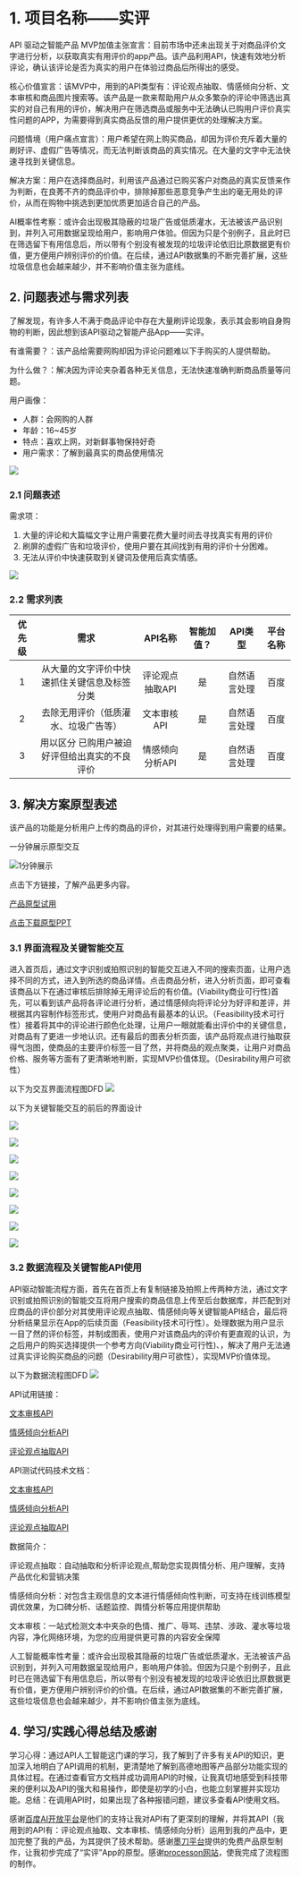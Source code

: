 # 1. 项目名称——实评

API 驱动之智能产品 MVP加值主张宣言：目前市场中还未出现关于对商品评价文字进行分析，以获取真实有用评价的app产品。该产品利用API，快速有效地分析评论，确认该评论是否为真实的用户在体验过商品后所得出的感受。

核心价值宣言：该MVP中，用到的API类型有：评论观点抽取、情感倾向分析、文本审核和商品图片搜索等。该产品是一款来帮助用户从众多繁杂的评论中筛选出真实的对自己有用的评价，解决用户在筛选商品或服务中无法确认已购用户评价真实性问题的APP，为需要得到真实商品反馈的用户提供更优的处理解决方案。

问题情境（用户痛点宣言）：用户希望在网上购买商品，却因为评价充斥着大量的刷好评、虚假广告等情况，而无法判断该商品的真实情况。在大量的文字中无法快速寻找到关键信息。

解决方案：用户在选择商品时，利用该产品通过已购买客户对商品的真实反馈来作为判断，在良莠不齐的商品评价中，排除掉那些恶意竞争产生出的毫无用处的评价，从而在购物中挑选到更加优质更加适合自己的产品。

AI概率性考察：或许会出现极其隐蔽的垃圾广告或低质灌水，无法被该产品识别到，并列入可用数据呈现给用户，影响用户体验。但因为只是个别例子，且此时已在筛选留下有用信息后，所以带有个别没有被发现的垃圾评论依旧比原数据更有价值，更方便用户辨别评价的价值。在后续，通过API数据集的不断完善扩展，这些垃圾信息也会越来越少，并不影响价值主张为底线。

## 2. 问题表述与需求列表

了解发现，有许多人不满于商品评论中存在大量刷评论现象，表示其会影响自身购物的判断，因此想到该API驱动之智能产品App——实评。

有谁需要？：该产品给需要网购却因为评论问题难以下手购买的人提供帮助。

为什么做？：解决因为评论夹杂着各种无关信息，无法快速准确判断商品质量等问题。

用户画像：

- 人群：会网购的人群
- 年龄：16~45岁
- 特点：喜欢上网，对新鲜事物保持好奇
- 用户需求：了解到最真实的商品使用情况

![](/img/多方利益.png)

### 2.1 问题表述

需求项：

1. 大量的评论和大篇幅文字让用户需要花费大量时间去寻找真实有用的评价
2. 刷屏的虚假广告和垃圾评价，使用户要在其间找到有用的评价十分困难。
3. 无法从评价中快速获取到关键词及使用后真实情感。

![](/img/价值主张画布.png)

### 2.2 需求列表

| 优先级 | 需求 | API名称 | 智能加值？ | API类型 | 平台名称 |
| :-: | :-: | :-: | :-: | :-: | :-: |
| 1 | 从大量的文字评价中快速抓住关键信息及标签分类 | 评论观点抽取API | 是 | 自然语言处理 | 百度 |
| 2 | 去除无用评价（低质灌水、垃圾广告等） | 文本审核API | 是 | 自然语言处理 | 百度 |
| 3 | 用以区分 已购用户被迫好评但给出真实的不良评价 | 情感倾向分析API | 是 | 自然语言处理 | 百度 |


## 3. 解决方案原型表述

该产品的功能是分析用户上传的商品的评价，对其进行处理得到用户需要的结果。

一分钟展示原型交互

![1分钟展示](/img/API原型.gif)

点击下方链接，了解产品更多内容。

[产品原型试用](https://modao.cc/app/62821057a3ed22883155a4244906fb4cc5579192?simulator_type=device&sticky)

[点击下载原型PPT](https://gitee.com/Tengzyi/API/raw/master/API%20%E6%BB%95%E5%8D%93%E6%98%93%20181013007.pptx)

### 3.1 界面流程及关键智能交互

进入首页后，通过文字识别或拍照识别的智能交互进入不同的搜索页面，让用户选择不同的方式，进入到所选的商品详情。点击商品分析，进入分析页面，即可查看该商品以下在通过审核后排除掉无用评论后的有价值。(Viability商业可行性)首先，可以看到该产品将各评论进行分析，通过情感倾向将评论分为好评和差评，并根据其内容制作标签形式，使用户对商品有最基本的认识。（Feasibility技术可行性）接着将其中的评论进行颜色化处理，让用户一眼就能看出评价中的关键信息，对商品有了更进一步地认识。还有最后的图表分析页面，该产品将观点进行抽取获得气泡图，使商品的主要评价标签一目了然，并将商品的观点聚类，让用户对商品价格、服务等方面有了更清晰地判断，实现MVP价值体现。（Desirability用户可欲性）

以下为交互界面流程图DFD
![](/img/交互界面DFD.png)

以下为关键智能交互的前后的界面设计

![](/img/首页.png)

![](/img/拍照.png)

![](/img/搜索.png)

![](/img/分析前.png)

![](/img/分析.png)

![](/img/标签.png)

![](/img/审核.png)

![](/img/图表.png)

### 3.2 数据流程及关键智能API使用

API驱动智能流程方面，首先在首页上有复制链接及拍照上传两种方法，通过文字识别或拍照识别的智能交互将用户搜索的商品信息上传至后台数据库，并匹配到对应商品的评价部分对其使用评论观点抽取、情感倾向等关键智能API结合，最后将分析结果显示在App的后续页面（Feasibility技术可行性）。处理数据为用户显示一目了然的评价标签，并制成图表，使用户对该商品内的评价有更直观的认识，为之后用户的购买选择提供一个参考方向(Viability商业可行性)、，解决了用户无法通过真实评论购买商品的问题（Desirability用户可欲性），实现MVP价值体现。


以下为数据流程图DFD
![](/img/数据DFD.png)

API试用链接：

[文本审核API](https://ai.baidu.com/tech/textcensoring)

[情感倾向分析API](https://ai.baidu.com/tech/nlp_apply/sentiment_classify)

[评论观点抽取API](https://ai.baidu.com/tech/nlp_apply/comment_tag)


API测试代码技术文档：

[文本审核API](https://ai.baidu.com/ai-doc/ANTIPORN/Rk3h6xb3i)

[情感倾向分析API](https://ai.baidu.com/ai-doc/NLP/zk6z52hds)

[评论观点抽取API](https://ai.baidu.com/ai-doc/NLP/tk6z52czc)

数据简介：

评论观点抽取：自动抽取和分析评论观点,帮助您实现舆情分析、用户理解，支持产品优化和营销决策

情感倾向分析：对包含主观信息的文本进行情感倾向性判断，可支持在线训练模型调优效果，为口碑分析、话题监控、舆情分析等应用提供帮助

文本审核：一站式检测文本中夹杂的色情、推广、辱骂、违禁、涉政、灌水等垃圾内容，净化网络环境，为您的应用提供更可靠的内容安全保障

人工智能概率性考量：或许会出现极其隐蔽的垃圾广告或低质灌水，无法被该产品识别到，并列入可用数据呈现给用户，影响用户体验。但因为只是个别例子，且此时已在筛选留下有用信息后，所以带有个别没有被发现的垃圾评论依旧比原数据更有价值，更方便用户辨别评价的价值。在后续，通过API数据集的不断完善扩展，这些垃圾信息也会越来越少，并不影响价值主张为底线。

## 4. 学习/实践心得总结及感谢

学习心得：通过API人工智能这门课的学习，我了解到了许多有关API的知识，更加深入地明白了API调用的机制，更清楚地了解到高德地图等产品部分功能实现的具体过程。在通过查看官方文档并成功调用API的时候，让我真切地感受到科技带来的便利以及API的强大和易操作，即使是初学的小白，也能立刻掌握并实现功能。总结：在调用API时，如果出现了各种报错问题，建议多查看API使用文档。

感谢[百度AI开放平台](https://ai.baidu.com/)是他们的支持让我对API有了更深刻的理解，并将其API（我用到的API有：评论观点抽取、文本审核、情感倾向分析）运用到我的产品中，更加完整了我的产品，为其提供了技术帮助。感谢[墨刀平台](https://modao.cc/)提供的免费产品原型制作，让我初步完成了“实评”App的原型。感谢[processon网站](https://www.processon.com/)，使我完成了流程图的制作。